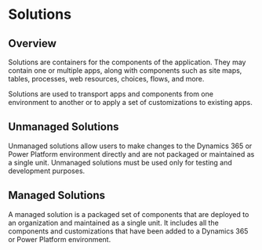 # Solutions

## Overview

Solutions are containers for the components of the application. They may contain one or multiple apps, along with components such as site maps, tables, processes, web resources, choices, flows, and more.

Solutions are used to transport apps and components from one environment to another or to apply a set of customizations to existing apps.

## Unmanaged Solutions

Unmanaged solutions allow users to make changes to the Dynamics 365 or Power Platform environment directly and are not packaged or maintained as a single unit. Unmanaged solutions must be used only for testing and development purposes.

## Managed Solutions

A managed solution is a packaged set of components that are deployed to an organization and maintained as a single unit. It includes all the components and customizations that have been added to a Dynamics 365 or Power Platform environment.
